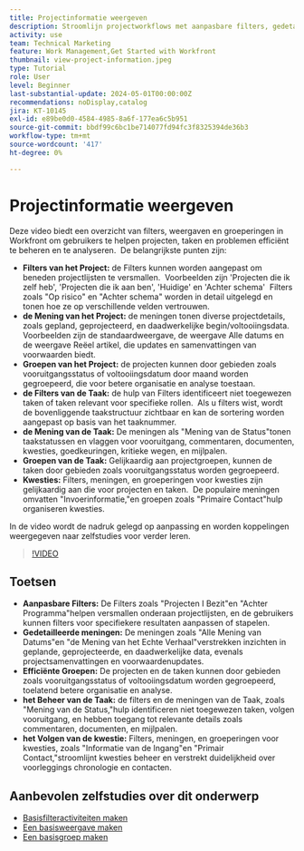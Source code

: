 ```yaml
---
title: Projectinformatie weergeven
description: Stroomlijn projectworkflows met aanpasbare filters, gedetailleerde weergaven, efficiënte groeperingen, tools voor taakbeheer en functies voor het bijhouden van problemen voor een betere organisatie en duidelijkheid.
activity: use
team: Technical Marketing
feature: Work Management,Get Started with Workfront
thumbnail: view-project-information.jpeg
type: Tutorial
role: User
level: Beginner
last-substantial-update: 2024-05-01T00:00:00Z
recommendations: noDisplay,catalog
jira: KT-10145
exl-id: e89be0d0-4584-4985-8a6f-177ea6c5b951
source-git-commit: bbdf99c6bc1be714077fd94fc3f8325394de36b3
workflow-type: tm+mt
source-wordcount: '417'
ht-degree: 0%

---
```


# Projectinformatie weergeven

Deze video biedt een overzicht van filters, weergaven en groeperingen in Workfront om gebruikers te helpen projecten, taken en problemen efficiënt te beheren en te analyseren. &#x200B; De belangrijkste punten zijn:

* **Filters van het Project:** de Filters kunnen worden aangepast om beneden projectlijsten te versmallen. &#x200B; Voorbeelden zijn &#39;Projecten die ik zelf heb&#39;, &#39;Projecten die ik aan ben&#39;, &#39;Huidige&#39; en &#39;Achter schema&#39; &#x200B; Filters zoals &quot;Op risico&quot; en &quot;Achter schema&quot; worden in detail uitgelegd en tonen hoe ze op verschillende velden vertrouwen.
* **de Mening van het Project:** de meningen tonen diverse projectdetails, zoals gepland, geprojecteerd, en daadwerkelijke begin/voltooiingsdata. &#x200B; Voorbeelden zijn de standaardweergave, de weergave Alle datums en de weergave Reëel artikel, die updates en samenvattingen van voorwaarden biedt. &#x200B;
* **Groepen van het Project:** de projecten kunnen door gebieden zoals vooruitgangsstatus of voltooiingsdatum door maand worden gegroepeerd, die voor betere organisatie en analyse toestaan. &#x200B;
* **de Filters van de Taak:** de hulp van Filters identificeert niet toegewezen taken of taken relevant voor specifieke rollen. &#x200B; Als u filters wist, wordt de bovenliggende taakstructuur zichtbaar en kan de sortering worden aangepast op basis van het taaknummer. &#x200B;
* **de Mening van de Taak:** De meningen als &quot;Mening van de Status&quot;tonen taakstatussen en vlaggen voor vooruitgang, commentaren, documenten, kwesties, goedkeuringen, kritieke wegen, en mijlpalen.
* **Groepen van de Taak:** Gelijkaardig aan projectgroepen, kunnen de taken door gebieden zoals vooruitgangsstatus worden gegroepeerd. &#x200B;
* **Kwesties:** Filters, meningen, en groeperingen voor kwesties zijn gelijkaardig aan die voor projecten en taken. &#x200B; De populaire meningen omvatten &quot;Invoerinformatie,&quot;en groepen zoals &quot;Primaire Contact&quot;hulp organiseren kwesties. &#x200B;

In de video wordt de nadruk gelegd op aanpassing en worden koppelingen weergegeven naar zelfstudies voor verder leren. &#x200B;

>[!VIDEO](https://video.tv.adobe.com/v/3428815/?quality=12&learn=on&enablevpops=1)

## Toetsen

* **Aanpasbare Filters:** De Filters zoals &quot;Projecten I Bezit&quot;en &quot;Achter Programma&quot;helpen versmallen onderaan projectlijsten, en de gebruikers kunnen filters voor specifiekere resultaten aanpassen of stapelen. &#x200B;
* **Gedetailleerde meningen:** De meningen zoals &quot;Alle Mening van Datums&quot;en &quot;de Mening van het Echte Verhaal&quot;verstrekken inzichten in geplande, geprojecteerde, en daadwerkelijke data, evenals projectsamenvattingen en voorwaardenupdates. &#x200B;
* **Efficiënte Groepen:** De projecten en de taken kunnen door gebieden zoals vooruitgangsstatus of voltooiingsdatum worden gegroepeerd, toelatend betere organisatie en analyse. &#x200B;
* **het Beheer van de Taak:** de filters en de meningen van de Taak, zoals &quot;Mening van de Status,&quot;hulp identificeren niet toegewezen taken, volgen vooruitgang, en hebben toegang tot relevante details zoals commentaren, documenten, en mijlpalen. &#x200B;
* **het Volgen van de kwestie:** Filters, meningen, en groeperingen voor kwesties, zoals &quot;Informatie van de Ingang&quot;en &quot;Primair Contact,&quot;stroomlijnt kwesties beheer en verstrekt duidelijkheid over voorleggings chronologie en contacten. &#x200B;




## Aanbevolen zelfstudies over dit onderwerp

* [Basisfilteractiviteiten maken](/help/reporting/basic-reporting/create-a-basic-filter-activity.md)
* [Een basisweergave maken](/help/reporting/basic-reporting/create-a-basic-view.md)
* [Een basisgroep maken](/help/reporting/basic-reporting/create-a-basic-grouping.md)

